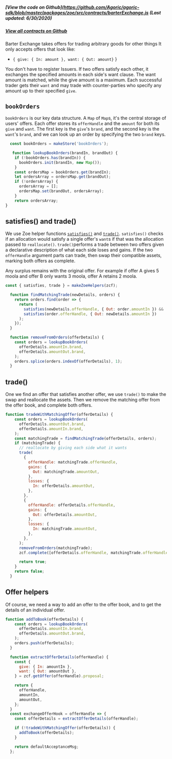 <Zoe-Version/>

##### [View the code on Github](https://github.com/Agoric/agoric-sdk/blob/master/packages/zoe/src/contracts/barterExchange.js (Last updated: 6/30/2020)
##### [View all contracts on Github](https://github.com/Agoric/agoric-sdk/tree/master/packages/zoe/src/contracts)

Barter Exchange takes offers for trading arbitrary goods for other things
It only accepts offers that look like:
- `{ give: { In: amount }, want: { Out: amount}` }

You don't have to register Issuers. If two offers satisfy each other, it exchanges the  specified amounts in each side's want clause. The want amount is matched, while the give amount is a maximum. Each successful trader gets their `want` and may trade with counter-parties who specify any amount up to their specified `give`. 

## `bookOrders`

`bookOrders` is our key data structure. A `Map` of `Map`s, it's the central storage of users' offers.  Each offer stores its `offerHandle` and the `amount` for both its `give` and `want`.  The first key is the `give`'s `brand`, and the second key is the `want`'s `brand`, and we can look up an order by specifying the two `brand` keys.

```js
  const bookOrders = makeStore('bookOrders');

   function lookupBookOrders(brandIn, brandOut) {
    if (!bookOrders.has(brandIn)) {
      bookOrders.init(brandIn, new Map());
    }
    const ordersMap = bookOrders.get(brandIn);
    let ordersArray = ordersMap.get(brandOut);
    if (!ordersArray) {
      ordersArray = [];
      ordersMap.set(brandOut, ordersArray);
    }
    return ordersArray;
}
```

## satisfies() and trade()

We use Zoe helper functions [`satisfies()`](https://agoric.com/documentation/zoe/api/zoe-helpers.html#zoehelpers-satisfies) 
and [`trade()`](https://agoric.com/documentation/zoe/api/zoe-helpers.html#zoehelpers-trade-leftitem-rightitem).
`satisfies()` checks if an allocation would satisfy a single offer's `want`s if that was the allocation passed
to `reallocate()`. `trade()`performs a trade between two offers given a declarative description of what each
side loses and gains. If the two `offerHandle` argument parts can trade, then swap their compatible assets, 
marking both offers as complete.

Any surplus remains with the original offer. For example if offer A gives 5 moola and offer B only wants
3 moola, offer A retains 2 moola.

```js
const { satisfies, trade } = makeZoeHelpers(zcf);

  function findMatchingTrade(newDetails, orders) {
    return orders.find(order => {
      return (
        satisfies(newDetails.offerHandle, { Out: order.amountIn }) &&
        satisfies(order.offerHandle, { Out: newDetails.amountIn })
      );
    });
  }

  function removeFromOrders(offerDetails) {
    const orders = lookupBookOrders(
      offerDetails.amountIn.brand,
      offerDetails.amountOut.brand,
    );
    orders.splice(orders.indexOf(offerDetails), 1);
  }
```

## trade()

One we find an offer that satisfies another offer, we use `trade()` to make the swap
and reallocate the assets. Then we remove the matching offer from the offer book, and
complete both offers. 

```js
function tradeWithMatchingOffer(offerDetails) {
    const orders = lookupBookOrders(
      offerDetails.amountOut.brand,
      offerDetails.amountIn.brand,
    );
    const matchingTrade = findMatchingTrade(offerDetails, orders);
    if (matchingTrade) {
      // reallocate by giving each side what it wants
      trade(
        {
          offerHandle: matchingTrade.offerHandle,
          gains: {
            Out: matchingTrade.amountOut,
          },
          losses: {
            In: offerDetails.amountOut,
          },
        },
        {
          offerHandle: offerDetails.offerHandle,
          gains: {
            Out: offerDetails.amountOut,
          },
          losses: {
            In: matchingTrade.amountOut,
          },
        },
      );
      removeFromOrders(matchingTrade);
      zcf.complete([offerDetails.offerHandle, matchingTrade.offerHandle]);

      return true;
    }
    return false;
  }
```

## Offer helpers

Of course, we need a way to add an offer to the offer book, and to get the details of an individual offer. 
```js
function addToBook(offerDetails) {
    const orders = lookupBookOrders(
      offerDetails.amountIn.brand,
      offerDetails.amountOut.brand,
    );
    orders.push(offerDetails);
  }

  function extractOfferDetails(offerHandle) {
    const {
      give: { In: amountIn },
      want: { Out: amountOut },
    } = zcf.getOffer(offerHandle).proposal;

    return {
      offerHandle,
      amountIn,
      amountOut,
    };
  }
  const exchangeOfferHook = offerHandle => {
    const offerDetails = extractOfferDetails(offerHandle);

    if (!tradeWithMatchingOffer(offerDetails)) {
      addToBook(offerDetails);
    }

    return defaultAcceptanceMsg;
  };
```

